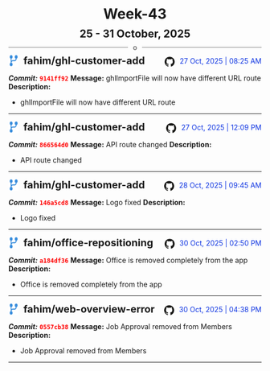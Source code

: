 <h1 style="text-align:center; margin-bottom:10px">Week-43</h1>
<h2 style="text-align:center; margin:0px">25 - 31 October, 2025</h2>
<div style="display: flex; align-items: center; justify-content: center;">
  <hr style="flex: 1; background-color: gray;" />
  <span style="padding: 0 10px;font-weight:bold; color:gray">o</span>
  <hr style="flex: 1; background-color: gray;" />
</div>

<div style="display: flex; justify-content: space-between; align-items:end;">
  <div style="display:flex">
      <img src="../assets/branch.svg" alt="GitHub Logo"  style="width:20px; margin:0 10px 0 0">
      <h3 style="margin: 0; padding:0; font-weight: bold; font-size:20px;">fahim/ghl-customer-add</h3>
  </div>
  <div style="display:flex">
  <img src="../assets/github.svg" alt="GitHub Logo" style="width:20px">
    <span style="color:rgb(16, 54, 226); text-align: right; margin:0 0 0 10px; padding:0px;">27 Oct, 2025 | 08:25 AM</span>
  </div>
</div>

**_Commit:_** <code style="color: red; font-weight: bold;">9141ff92</code>
**Message:** ghlImportFile will now have different URL route
**Description:**
- ghlImportFile will now have different URL route
---
<div style="display: flex; justify-content: space-between; align-items:end;">
  <div style="display:flex">
      <img src="../assets/branch.svg" alt="GitHub Logo"  style="width:20px; margin:0 10px 0 0">
      <h3 style="margin: 0; padding:0; font-weight: bold; font-size:20px;">fahim/ghl-customer-add</h3>
  </div>
  <div style="display:flex">
  <img src="../assets/github.svg" alt="GitHub Logo" style="width:20px">
    <span style="color:rgb(16, 54, 226); text-align: right; margin:0 0 0 10px; padding:0px;">27 Oct, 2025 | 12:09 PM</span>
  </div>
</div>

**_Commit:_** <code style="color: red; font-weight: bold;">866564d0</code>
**Message:** API route changed
**Description:**
- API route changed
---
<div style="display: flex; justify-content: space-between; align-items:end;">
  <div style="display:flex">
      <img src="../assets/branch.svg" alt="GitHub Logo"  style="width:20px; margin:0 10px 0 0">
      <h3 style="margin: 0; padding:0; font-weight: bold; font-size:20px;">fahim/ghl-customer-add</h3>
  </div>
  <div style="display:flex">
  <img src="../assets/github.svg" alt="GitHub Logo" style="width:20px">
    <span style="color:rgb(16, 54, 226); text-align: right; margin:0 0 0 10px; padding:0px;">28 Oct, 2025 | 09:45 AM</span>
  </div>
</div>

**_Commit:_** <code style="color: red; font-weight: bold;">146a5cd8</code>
**Message:** Logo fixed
**Description:**
- Logo fixed
---
<div style="display: flex; justify-content: space-between; align-items:end;">
  <div style="display:flex">
      <img src="../assets/branch.svg" alt="GitHub Logo"  style="width:20px; margin:0 10px 0 0">
      <h3 style="margin: 0; padding:0; font-weight: bold; font-size:20px;">fahim/office-repositioning</h3>
  </div>
  <div style="display:flex">
  <img src="../assets/github.svg" alt="GitHub Logo" style="width:20px">
    <span style="color:rgb(16, 54, 226); text-align: right; margin:0 0 0 10px; padding:0px;">30 Oct, 2025 | 02:50 PM</span>
  </div>
</div>

**_Commit:_** <code style="color: red; font-weight: bold;">a184df36</code>
**Message:** Office is removed completely from the app
**Description:**
- Office is removed completely from the app
---
<div style="display: flex; justify-content: space-between; align-items:end;">
  <div style="display:flex">
      <img src="../assets/branch.svg" alt="GitHub Logo"  style="width:20px; margin:0 10px 0 0">
      <h3 style="margin: 0; padding:0; font-weight: bold; font-size:20px;">fahim/web-overview-error</h3>
  </div>
  <div style="display:flex">
  <img src="../assets/github.svg" alt="GitHub Logo" style="width:20px">
    <span style="color:rgb(16, 54, 226); text-align: right; margin:0 0 0 10px; padding:0px;">30 Oct, 2025 | 04:38 PM</span>
  </div>
</div>

**_Commit:_** <code style="color: red; font-weight: bold;">0557cb38</code>
**Message:** Job Approval removed from Members
**Description:**
- Job Approval removed from Members
---
